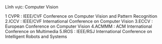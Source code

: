Lĩnh vực: Computer Vision

1 CVPR : IEEE/CVF Conference on Computer Vision and Pattern Recognition
2.ICCV : IEEE/CVF International Conference on Computer Vision
3.ECCV : European Conference on Computer Vision
4.ACMMM : ACM International Conference on Multimedia
5.IROS : IEEE/RSJ International Conference on Intelligent Robots and Systems
